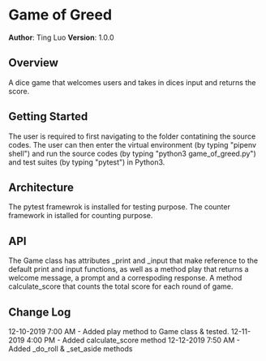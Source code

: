 # Game of Greed

**Author**: Ting Luo
**Version**: 1.0.0 

## Overview
A dice game that welcomes users and takes in dices input and returns the score.

## Getting Started
The user is required to first navigating to the folder contatining the source codes. The user can then enter the virtual environment (by typing "pipenv shell") and run the source codes (by typing "python3 game_of_greed.py") and test suites (by typing "pytest") in Python3.


## Architecture
The pytest framewrok is installed for testing purpose. The counter framework in istalled for counting purpose.


## API
The Game class has attributes _print and _input that make reference to the default print and input functions, as well as a method play that returns a welcome message, a prompt and a correspoding response. A method calculate_score that counts the total score for each round of game.

## Change Log
12-10-2019 7:00 AM - Added play method to Game class & tested.
12-11-2019 4:00 PM - Added calculate_score method
12-12-2019 7:50 AM - Added _do_roll & _set_aside methods 